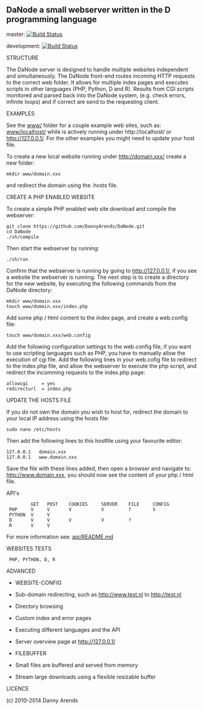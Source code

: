DaNode a small webserver written in the D programming language
--------------------------------------------------------------

master: [![Build Status](https://travis-ci.org/DannyArends/DaNode.svg?branch=master)](https://travis-ci.org/DannyArends/DaNode)

development: [![Build Status](https://travis-ci.org/DannyArends/DaNode.svg?branch=development)](https://travis-ci.org/DannyArends/DaNode)

STRUCTURE

The DaNode server is designed to handle multiple websites independent and simultaneously. The DaNode 
front-end routes incoming HTTP requests to the correct web folder. It allows for multiple index pages 
and executes scripts in other languages (PHP, Python, D and R). Results from CGI scripts monitored and 
parsed back into the DaNode system, (e.g. check errors, infinite loops) and if correct are send to the 
requesting client.

EXAMPLES

See the [www/](www/) folder for a couple example web sites, such as: [www/localhost/](www/localhost/) while is actively running 
under http://localhost/ or http://127.0.0.1/. For the other examples you might need to update your host file.

To create a new local website running under http://domain.xxx/ create a new folder: 

    mkdir www/domain.xxx

and redirect the domain using the .hosts file. 

CREATE A PHP ENABLED WEBSITE

To create a simple PHP enabled web site download and compile the webserver:

    git clone https://github.com/DannyArends/DaNode.git
    cd DaNode
    ./sh/compile

Then start the webserver by running:

    ./sh/run

Confirm that the webserver is running by going to http://127.0.0.1/, if you see a website the webserver is running.
The next step is to create a directory for the new website, by executing the following commands from the DaNode directory:

    mkdir www/domain.xxx
    touch www/domain.xxx/index.php

Add some php / html content to the index page, and create a web.config file:

    touch www/domain.xxx/web.config

Add the following configuration settings to the web.config file, if you want to use scripting languages such as PHP, you have to 
manually allow the execution of cgi file. Add the following lines in your web.cofig file to redirect to the index.php file, and 
allow the webserver to execute the php script, and redirect the incomming requests to the index.php page:

    allowcgi     = yes
    redirecturl  = index.php

UPDATE THE HOSTS FILE

If you do not own the domain you wish to host for, redirect the domain to your local IP address using the hosts file:

    sudo nano /etc/hosts

Then add the following lines to this hostfile using your favourite editor:

    127.0.0.1   domain.xxx
    127.0.0.1   www.domain.xxx

Save the file with these lines added, then open a browser and navigate to: http://www.domain.xxx, you 
should now see the content of your php / html file.

API's

             GET   POST    COOKIES     SERVER    FILE     CONFIG
     PHP     V     V       V           V         ?        V
     PYTHON  V     V
     D       V     V       V           V         ?
     R       V     V

For more information see: [api/README.md](api/README.md)

WEBSITES TESTS

     PHP, PYTHON, D, R

ADVANCED

  - WEBSITE-CONFIG
   - Sub-domain redirecting, such as http://www.test.nl to http://test.nl
   - Directory browsing
   - Custom index and error pages
   - Executing different languages and the API
   - Server overview page at http://127.0.0.1/

  - FILEBUFFER
   - Small files are buffered and served from memory
   - Stream large downloads using a flexible resizable buffer

LICENCE

(c) 2010-2014 Danny Arends

